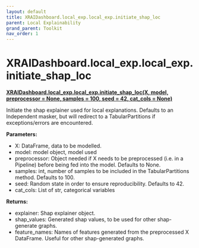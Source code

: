 ```yaml
---
layout: default
title: XRAIDashboard.local_exp.local_exp.initiate_shap_loc
parent: Local Explainability
grand_parent: Toolkit
nav_order: 1
---
```


# XRAIDashboard.local_exp.local_exp.initiate_shap_loc
**[XRAIDashboard.local_exp.local_exp.initiate_shap_loc(X, model, preprocessor = None, samples = 100, seed = 42, cat_cols = None)](https://github.com/gaberamolete/XRAIDashboard/blob/main/local_exp/local_exp.py)**


Initiate the shap explainer used for local explanations. Defaults to an Independent masker, but will redirect to a TabularPartitions if exceptions/errors are encountered.


**Parameters:**
- X: DataFrame, data to be modelled.
- model: model object, model used
- preprocessor: Object needed if X needs to be preprocessed (i.e. in a Pipeline) before being fed into the model. Defaults to None.
- samples: int, number of samples to be included in the TabularPartitions method. Defaults to 100.
- seed: Random state in order to ensure reproducibility. Defaults to 42.
- cat_cols: List of str, categorical variables

**Returns:**
- explainer: Shap explainer object.
- shap_values: Generated shap values, to be used for other shap-generate graphs.
- feature_names: Names of features generated from the preprocessed X DataFrame. Useful for other shap-generated graphs.